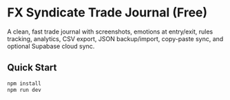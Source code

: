 # FX Syndicate Trade Journal (Free)

A clean, fast trade journal with screenshots, emotions at entry/exit, rules tracking, analytics, CSV export, JSON backup/import, copy-paste sync, and optional Supabase cloud sync.

## Quick Start

```bash
npm install
npm run dev
